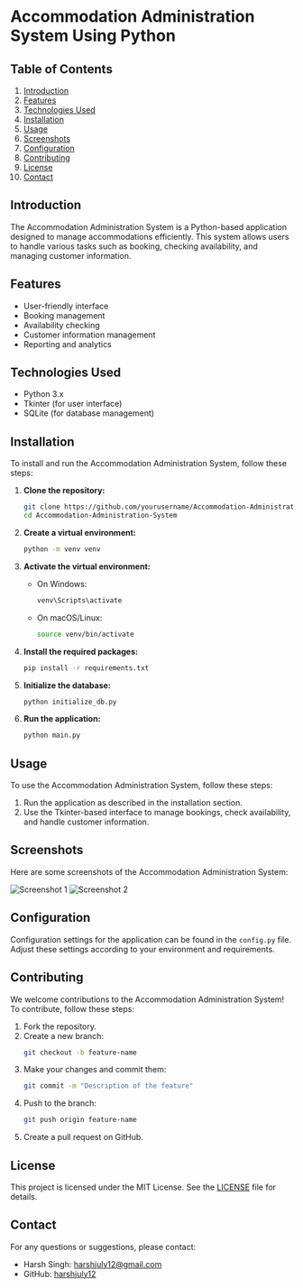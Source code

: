 # Accommodation Administration System Using Python

## Table of Contents
1. [Introduction](#introduction)
2. [Features](#features)
3. [Technologies Used](#technologies-used)
4. [Installation](#installation)
5. [Usage](#usage)
6. [Screenshots](#screenshots)
7. [Configuration](#configuration)
8. [Contributing](#contributing)
9. [License](#license)
10. [Contact](#contact)

## Introduction
The Accommodation Administration System is a Python-based application designed to manage accommodations efficiently. This system allows users to handle various tasks such as booking, checking availability, and managing customer information.

## Features
- User-friendly interface
- Booking management
- Availability checking
- Customer information management
- Reporting and analytics

## Technologies Used
- Python 3.x
- Tkinter (for user interface)
- SQLite (for database management)

## Installation
To install and run the Accommodation Administration System, follow these steps:

1. **Clone the repository:**
    ```sh
    git clone https://github.com/yourusername/Accommodation-Administration-System.git
    cd Accommodation-Administration-System
    ```

2. **Create a virtual environment:**
    ```sh
    python -m venv venv
    ```

3. **Activate the virtual environment:**
    - On Windows:
        ```sh
        venv\Scripts\activate
        ```
    - On macOS/Linux:
        ```sh
        source venv/bin/activate
        ```

4. **Install the required packages:**
    ```sh
    pip install -r requirements.txt
    ```

5. **Initialize the database:**
    ```sh
    python initialize_db.py
    ```

6. **Run the application:**
    ```sh
    python main.py
    ```

## Usage
To use the Accommodation Administration System, follow these steps:
1. Run the application as described in the installation section.
2. Use the Tkinter-based interface to manage bookings, check availability, and handle customer information.

## Screenshots
Here are some screenshots of the Accommodation Administration System:

![Screenshot 1](https://github.com/harshjuly12/Accommodation-Administration-System-Using-Python/assets/112745312/248f8f38-8eec-4b10-938f-dcb4b191b6f1)
![Screenshot 2](https://github.com/harshjuly12/Accommodation-Administration-System-Using-Python/assets/112745312/ad8810ad-6ada-4c72-a65d-a1faa0f02b02)

## Configuration
Configuration settings for the application can be found in the `config.py` file. Adjust these settings according to your environment and requirements.

## Contributing
We welcome contributions to the Accommodation Administration System! To contribute, follow these steps:
1. Fork the repository.
2. Create a new branch:
    ```sh
    git checkout -b feature-name
    ```
3. Make your changes and commit them:
    ```sh
    git commit -m "Description of the feature"
    ```
4. Push to the branch:
    ```sh
    git push origin feature-name
    ```
5. Create a pull request on GitHub.

## License
This project is licensed under the MIT License. See the [LICENSE](LICENSE) file for details.

## Contact
For any questions or suggestions, please contact:
- Harsh Singh: [harshjuly12@gmail.com](harshjuly12@gmail.com)
- GitHub: [harshjuly12](https://github.com/harshjuly12)
